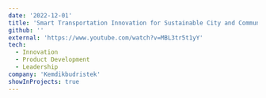 ```yaml
---
date: '2022-12-01'
title: 'Smart Transportation Innovation for Sustainable City and Communities Development'
github: ''
external: 'https://www.youtube.com/watch?v=MBL3tr5t1yY'
tech:
  - Innovation
  - Product Development
  - Leadership
company: 'Kemdikbudristek'
showInProjects: true
---
```

